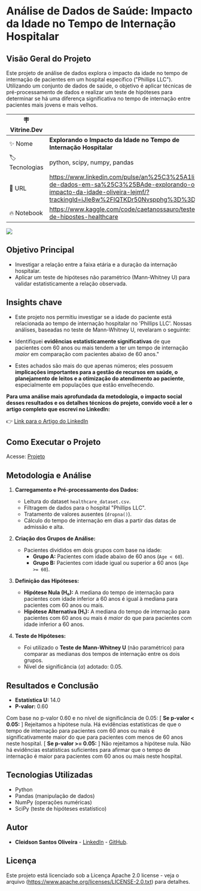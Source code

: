 
# Análise de Dados de Saúde: Impacto da Idade no Tempo de Internação Hospitalar

## Visão Geral do Projeto

Este projeto de análise de dados explora o impacto da idade no tempo de internação de pacientes em um hospital específico ("Phillips LLC"). Utilizando um conjunto de dados de saúde, o objetivo é aplicar técnicas de pré-processamento de dados e realizar um teste de hipóteses para determinar se há uma diferença significativa no tempo de internação entre pacientes mais jovens e mais velhos.

| :placard: Vitrine.Dev |     |
| -------------  | --- |
| :sparkles: Nome        | **Explorando o Impacto da Idade no Tempo de Internação Hospitalar**
| :label: Tecnologias | python, scipy, numpy, pandas
| :rocket: URL         | https://www.linkedin.com/pulse/an%25C3%25A1lise-de-dados-em-sa%25C3%25BAde-explorando-o-impacto-da-idade-oliveira-lejmf/?trackingId=iJIe8w%2FIQTKDr50Nvspphg%3D%3D
| :fire: Notebook     | https://www.kaggle.com/code/caetanossauro/teste-de-hipostes-healthcare

<!-- Inserir imagem com a #vitrinedev ao final do link -->
![](https://media.licdn.com/dms/image/v2/D4D12AQEM1X63KNyAxQ/article-cover_image-shrink_720_1280/B4DZezyfeRHkAM-/0/1751068053786?e=1758758400&v=beta&t=NAJnd54EVNzQYnpMvmB0ztwllEBFEik2dApyWcFRDYg#vitrinedev)

## Objetivo Principal

* Investigar a relação entre a faixa etária e a duração da internação hospitalar.
* Aplicar um teste de hipóteses não paramétrico (Mann-Whitney U) para validar estatisticamente a relação observada.

## Insights chave

* Este projeto nos permitiu investigar se a idade do paciente está relacionada ao tempo de internação hospitalar no 'Phillips LLC'. Nossas análises, baseadas no teste de Mann-Whitney U, revelaram o seguinte:

* Identifiquei **evidências estatisticamente significativas** de que pacientes com 60 anos ou mais tendem a ter um tempo de internação *maior* em comparação com pacientes abaixo de 60 anos."

* Estes achados são mais do que apenas números; eles possuem **implicações importantes para a gestão de recursos em saúde, o planejamento de leitos e a otimização do atendimento ao paciente**, especialmente em populações que estão envelhecendo.

**Para uma análise mais aprofundada da metodologia, o impacto social desses resultados e os detalhes técnicos do projeto, convido você a ler o artigo completo que escrevi no LinkedIn:**

👉 [Link para o Artigo do LinkedIn](https://www.linkedin.com/pulse/an%C3%A1lise-de-dados-em-sa%C3%BAde-explorando-o-impacto-da-idade-oliveira-lejmf/?trackingId=YOxRzI%2FA52KRBslaJBrCvg%3D%3D)

## Como Executar o Projeto
Acesse: [Projeto](https://www.kaggle.com/code/caetanossauro/teste-de-hipostes-healthcare)


## Metodologia e Análise

1.  **Carregamento e Pré-processamento dos Dados:**
    * Leitura do dataset `healthcare_dataset.csv`.
    * Filtragem de dados para o hospital "Phillips LLC".
    * Tratamento de valores ausentes (`dropna()`).
    * Cálculo do tempo de internação em dias a partir das datas de admissão e alta.
      
2.  **Criação dos Grupos de Análise:**
    * Pacientes divididos em dois grupos com base na idade:
        * **Grupo A:** Pacientes com idade abaixo de 60 anos (`Age < 60`).
        * **Grupo B:** Pacientes com idade igual ou superior a 60 anos (`Age >= 60`).
          
3.  **Definição das Hipóteses:**
    * **Hipótese Nula (H₀):** A mediana do tempo de internação para pacientes com idade inferior a 60 anos é igual à mediana para pacientes com 60 anos ou mais.
    * **Hipótese Alternativa (H₁):** A mediana do tempo de internação para pacientes com 60 anos ou mais é *maior* do que para pacientes com idade inferior a 60 anos.
      
4.  **Teste de Hipóteses:**
    * Foi utilizado o **Teste de Mann-Whitney U** (não paramétrico) para comparar as medianas dos tempos de internação entre os dois grupos.
    * Nível de significância ($\alpha$) adotado: 0.05.
  
## Resultados e Conclusão 

* **Estatística U:** 14.0
* **P-valor:** 0.60

Com base no p-valor 0.60 e no nível de significância de 0.05:
[  **Se p-valor < 0.05:** ]
    Rejeitamos a hipótese nula. Há evidências estatísticas de que o tempo de internação para pacientes com 60 anos ou mais é significativamente maior do que para pacientes com menos de 60 anos neste hospital.
[  **Se p-valor >= 0.05:** ]
    Não rejeitamos a hipótese nula. Não há evidências estatísticas suficientes para afirmar que o tempo de internação é maior para pacientes com 60 anos ou mais neste hospital.

## Tecnologias Utilizadas

* Python
* Pandas (manipulação de dados)
* NumPy (operações numéricas)
* SciPy (teste de hipóteses estatístico)

## Autor

* **Cleidson Santos Oliveira** - [LinkedIn](https://www.linkedin.com/in/cleidson-oliveira-7b7248215/) - [GitHub](https://github.com/caetanossauro).

## Licença

Este projeto está licenciado sob a Licença Apache 2.0 license - veja o arquivo (https://www.apache.org/licenses/LICENSE-2.0.txt) para detalhes.
